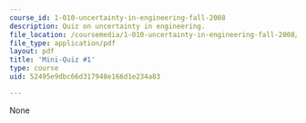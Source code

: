 ```yaml
---
course_id: 1-010-uncertainty-in-engineering-fall-2008
description: Quiz on uncertainty in engineering.
file_location: /coursemedia/1-010-uncertainty-in-engineering-fall-2008/52495e9dbc66d317948e166d1e234a83_mini_quiz_1.pdf
file_type: application/pdf
layout: pdf
title: 'Mini-Quiz #1'
type: course
uid: 52495e9dbc66d317948e166d1e234a83

---
```

None